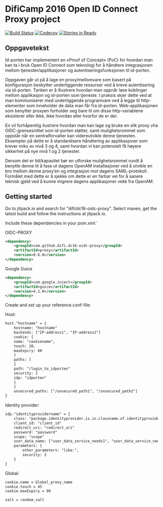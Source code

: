 # DifiCamp 2016 Open ID Connect Proxy project

[![Build Status](https://travis-ci.org/difi/dc16-oidc-proxy.svg?branch=master)](https://travis-ci.org/difi/dc16-oidc-proxy)
[![Codecov](https://codecov.io/gh/difi/dc16-oidc-proxy/branch/master/graph/badge.svg)](https://codecov.io/gh/difi/dc16-oidc-proxy)
[![Stories in Ready](https://badge.waffle.io/difi/dc16-oidc-proxy.png?label=ready&title=Ready)](https://waffle.io/difi/dc16-oidc-proxy)

## Oppgavetekst

Id-porten har implementert en «Proof of Concept» (PoC) for hvordan man kan ta i bruk Open ID Connect som teknologi for å håndtere integrasjonen mellom tjenester/applikasjoner og autentiseringsfunksjonen til id-porten.

Oppgaven går ut på å lage en proxy/mellomvare som basert på konfigurasjon beskytter underliggende ressurser ved å kreve autentisering via id-porten. Tanken er å illustrere hvordan man oppnår løse koblinger mellom applikasjon og id-porten som tjeneste. I praksis skjer dette ved at man kommuniserer med underliggende programvare ved å legge til http-elementer som inneholder de data man får fra id-porten. Web-applikasjonen som benytter proxyen forholder seg bare til om disse http-variablene eksisterer eller ikke, ikke hvordan eller hvorfor de er der.

En vil forhåpentlig ilustrere hvordan man kan lage og bruke en slik proxy vha OIDC-grensesnittet som id-porten støtter, samt mulighetsrommet som oppstår når en sentralforvalter kan videreutvikle denne tjenesten. Eksempler på dette er å standardisere håndtering av applikasjoner som krever miks av nivå 3 og 4, samt hvordan vi kan potensielt få høyere sikkerhet på nye nivå 1 og 2 tjenester.

Dersom det er tid/kapasitet bør en utforske mulighetsrommet rundt å benytte denne til å fase ut dagens OpenAM installasjoner ved å utvikle en bro mellom denne proxy’en og integrasjon mot dagens SAML-protokoll. Formålet med dette er å sjekke om dette er en farbar vei for å sanere teknisk gjeld ved å kunne migrere dagens applikasjoner vekk fra OpenAM.


## Getting started

Go to jitpack.io and search for "difi/dc16-oidc-proxy". Select maven, get the latest build and follow the instructions at jitpack.io.

Include these dependencies in your pom.xml:`

OIDC-PROXY
```xml
<dependency>
    <groupId>com.github.difi.dc16-oidc-proxy</groupId>
    <artifactId>proxy</artifactId>
    <version>0.6.0</version>
</dependency>
```

Google Guice
```xml
<dependency>
    <groupId>com.google.inject</groupId>
    <artifactId>guice</artifactId>
    <version>4.1.0</version>
</dependency>
```

Create and set up your reference.conf-file:


Host:

```xml
host."hostname" = {
    hostname: "hostname"
    backends: ["IP-address1", "IP-address2"]
    cookie: {
    name: "cookiename",
    touch: 20,
    maxExpiry: 60
    }
    paths: [
    {
    path: "/login_to_idporten"
    security: 2
    idp: "idporten"
    }
    ]
    unsecured_paths: ["/unsecured_path1", "/unsecured_path2"]
}
```

Identity provider:

```xml
idp."identityprovidername" = {
    class: "package.identityprovider.is.in.classname.of.identityprovider"
    client_id: "client_id"
    redirect_uri: "redirect_uri"
    password: "password"
    scope: "scope"
    user_data_name: ["user_data_service_needs1", "user_data_service_needs2"]
    parameters: {
        other_parameters: "like:",
        security: 3
    }
}
```

Global:

```xml
cookie.name = Global_proxy_name
cookie.touch = 45
cookie.maxExpiry = 90

salt = random_salt
```


